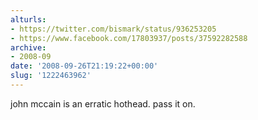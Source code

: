 ```yaml
---
alturls:
- https://twitter.com/bismark/status/936253205
- https://www.facebook.com/17803937/posts/37592282588
archive:
- 2008-09
date: '2008-09-26T21:19:22+00:00'
slug: '1222463962'
---
```


john mccain is an erratic hothead. pass it on.

